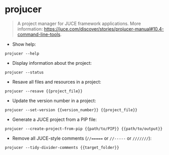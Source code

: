 # projucer

> A project manager for JUCE framework applications.
> More information: <https://juce.com/discover/stories/projucer-manual#10.4-command-line-tools>.

- Show help:

`projucer --help`

- Display information about the project:

`projucer --status`

- Resave all files and resources in a project:

`projucer --resave {{project_file}}`

- Update the version number in a project:

`projucer --set-version {{version_number}} {{project_file}}`

- Generate a JUCE project from a PIP file:

`projucer --create-project-from-pip {{path/to/PIP}} {{path/to/output}}`

- Remove all JUCE-style comments (`//=====` or `//-----` or `///////`):

`projucer --tidy-divider-comments {{target_folder}}`
